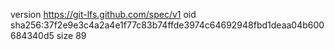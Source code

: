 version https://git-lfs.github.com/spec/v1
oid sha256:37f2e9e3c4a2a4e1f77c83b74ffde3974c64692948fbd1deaa04b600684340d5
size 89
